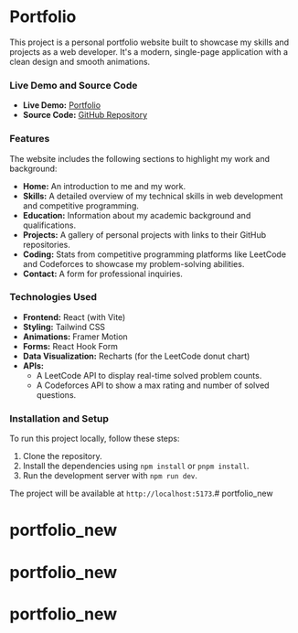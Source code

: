 # Portfolio

This project is a personal portfolio website built to showcase my skills and projects as a web developer. It's a modern, single-page application with a clean design and smooth animations.

### Live Demo and Source Code
* **Live Demo:** [Portfolio](https://portfolio-eta-ten-vpotuu3oqu.vercel.app/)
* **Source Code:** [GitHub Repository](https://github.com/heymadhurhere/heymadhurhere/portfolio/Portfolio-ad8defa932f6f9bca1b813d67a1dc4ddbe613d20)

### Features
The website includes the following sections to highlight my work and background:
* **Home:** An introduction to me and my work.
* **Skills:** A detailed overview of my technical skills in web development and competitive programming.
* **Education:** Information about my academic background and qualifications.
* **Projects:** A gallery of personal projects with links to their GitHub repositories.
* **Coding:** Stats from competitive programming platforms like LeetCode and Codeforces to showcase my problem-solving abilities.
* **Contact:** A form for professional inquiries.

### Technologies Used
* **Frontend:** React (with Vite)
* **Styling:** Tailwind CSS
* **Animations:** Framer Motion
* **Forms:** React Hook Form
* **Data Visualization:** Recharts (for the LeetCode donut chart)
* **APIs:**
    * A LeetCode API to display real-time solved problem counts.
    * A Codeforces API to show a max rating and number of solved questions.

### Installation and Setup
To run this project locally, follow these steps:
1.  Clone the repository.
2.  Install the dependencies using `npm install` or `pnpm install`.
3.  Run the development server with `npm run dev`.

The project will be available at `http://localhost:5173`.# portfolio_new
# portfolio_new
# portfolio_new
# portfolio_new
